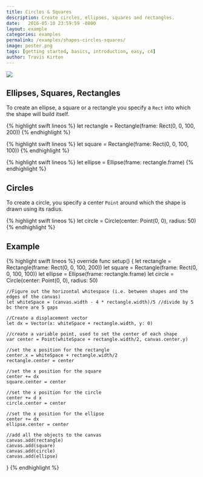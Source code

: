 ```yaml
---
title: Circles & Squares
description: Create circles, ellipses, squares and rectangles.
date:   2016-05-10 23:59:59 -0800
layout: example
categories: examples
permalink: /examples/shapes-circles-squares/
image: poster.png
tags: [getting started, basics, introduction, easy, c4]
author: Travis Kirton
---
```

![](circles-squares.png)

## Ellipses, Squares, Rectangles
To create an ellipse, a square or a rectangle you specify a `Rect` into which the shape will build itself.

{% highlight swift lineos %}
let rectangle = Rectangle(frame: Rect(0, 0, 100, 200))
{% endhighlight %}

{% highlight swift lineos %}
let square = Rectangle(frame: Rect(0, 0, 100, 100))
{% endhighlight %}
 
{% highlight swift lineos %}
let ellipse = Ellipse(frame: rectangle.frame)
{% endhighlight %}

## Circles
To create a circle, you specify a center `Point` around which the shape is drawn using its radius.

{% highlight swift lineos %}
let circle = Circle(center: Point(0, 0), radius: 50)
{% endhighlight %}


## Example
{% highlight swift lineos %}
override func setup() {
    let rectangle = Rectangle(frame: Rect(0, 0, 100, 200))
    let square = Rectangle(frame: Rect(0, 0, 100, 100))
    let ellipse = Ellipse(frame: rectangle.frame)
    let circle = Circle(center: Point(0, 0), radius: 50)

    //Figure out the horizontal whitespace (i.e. between shapes and the edges of the canvas)
    let whiteSpace = (canvas.width - 4 * rectangle.width)/5 //divide by 5 bc there are 5 gaps

    //Create a displacement vector
    let dx = Vector(x: whiteSpace + rectangle.width, y: 0)

    //create a variable point, used to set the center of each shape
    var center = Point(whiteSpace + rectangle.width/2, canvas.center.y)

    //set the x position for the rectangle
    center.x = whiteSpace + rectangle.width/2
    rectangle.center = center

    //set the x position for the square
    center += dx
    square.center = center

    //set the x position for the circle
    center += d x
    circle.center = center

    //set the x position for the ellipse
    center += dx
    ellipse.center = center

    //add all the objects to the canvas
    canvas.add(rectangle)
    canvas.add(square)
    canvas.add(circle)
    canvas.add(ellipse)
}
{% endhighlight %}

